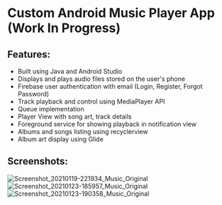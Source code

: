 # Custom Android Music Player App (Work In Progress)

## Features:
- Built using Java and Android Studio
- Displays and plays audio files stored on the user's phone
- Firebase user authentication with email (Login, Register, Forgot Password)
- Track playback and control using MediaPlayer API
- Queue implementation
- Player View with song art, track details
- Foreground service for showing playback in notification view
- Albums and songs listing using recyclerview
- Album art display using Glide

## Screenshots:
![Screenshot_20210119-221934_Music_Original](https://user-images.githubusercontent.com/112485986/212205081-43d66ebc-525d-485d-bc02-cb4e311829f2.jpg)
![Screenshot_20210123-185957_Music_Original](https://user-images.githubusercontent.com/112485986/212205083-85b9503a-54ac-4b9f-b126-1d15ad1d1277.jpg)
![Screenshot_20210123-190358_Music_Original](https://user-images.githubusercontent.com/112485986/212205085-c10a8d60-b20e-404f-a23d-c029e332d674.jpg)
